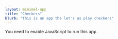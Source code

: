 ```yaml
---
layout: minimal-app
title: "Checkers"
blurb: "This is an app the let's us play checkers"
---
```


<link rel="manifest" href="manifest.json"/>

<script defer="defer" src="static/js/main.fad1db9e.js"></script>

<link href="static/css/main.bb5729ca.css" rel="stylesheet">

<noscript>You need to enable JavaScript to run this app.</noscript>

<div id="root"></div>
